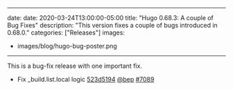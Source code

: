 
---
date: date: 2020-03-24T13:00:00-05:00
title: "Hugo 0.68.3: A couple of Bug Fixes"
description: "This version fixes a couple of bugs introduced in 0.68.0."
categories: ["Releases"]
images:
- images/blog/hugo-bug-poster.png

---

	

This is a bug-fix release with one important fix.

* Fix _build.list.local logic [523d5194](https://github.com/gohugoio/hugo/commit/523d51948fc20e2afb4721b43203c5ab696ae220) [@bep](https://github.com/bep) [#7089](https://github.com/gohugoio/hugo/issues/7089)



